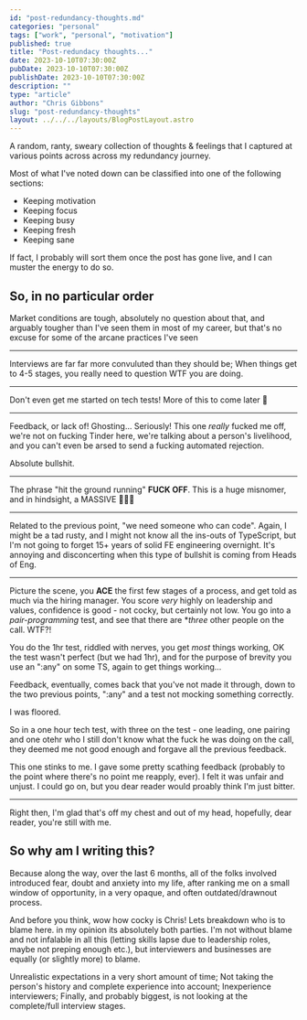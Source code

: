 ```yaml
---
id: "post-redundancy-thoughts.md"
categories: "personal"
tags: ["work", "personal", "motivation"]
published: true
title: "Post-redundacy thoughts..."
date: 2023-10-10T07:30:00Z
pubDate: 2023-10-10T07:30:00Z
publishDate: 2023-10-10T07:30:00Z
description: ""
type: "article"
author: "Chris Gibbons"
slug: "post-redundancy-thoughts"
layout: ../../../layouts/BlogPostLayout.astro
---
```


A random, ranty, sweary collection of thoughts &amp; feelings that I captured at various points across across my redundancy journey.

Most of what I've noted down can be classified into one of the following sections:

- Keeping motivation
- Keeping focus
- Keeping busy
- Keeping fresh
- Keeping sane

If fact, I probably will sort them once the post has gone live, and I can muster the energy to do so.

## So, in no particular order

Market conditions are tough, absolutely no question about that, and arguably tougher than I've seen them in most of my career, but that's no excuse for some of the arcane practices I've seen

----

Interviews are far far more convuluted than they should be; When things get to 4-5 stages, you really need to question WTF you are doing.

----

Don't even get me started on tech tests! More of this to come later 👀

----

Feedback, or lack of! Ghosting... Seriously! This one *really* fucked me off, we're not on fucking Tinder here, we're talking about a person's livelihood, and you can't even be arsed to send a fucking automated rejection.

Absolute bullshit.

----

The phrase "hit the ground running" **FUCK OFF**. This is a huge misnomer, and in hindsight, a MASSIVE 🚩🚩🚩

----

Related to the previous point, "we need someone who can code". Again, I might be a tad rusty, and I might not know all the ins-outs of TypeScript, but I'm not going to forget 15+ years of solid FE engineering overnight. It's annoying and disconcerting when this type of bullshit is coming from Heads of Eng.

----

Picture the scene, you **ACE** the first few stages of a process, and get told as much via the hiring manager. You score *very* highly on leadership and values, confidence is good - not cocky, but certainly not low. You go into a *pair-programming* test, and see that there are **three* other people on the call. WTF?!

You do the 1hr test, riddled with nerves, you get *most* things working, OK the test wasn't perfect (but we had 1hr), and for the purpose of brevity you use an ":any" on some TS, again to get things working...

Feedback, eventually, comes back that you've not made it through, down to the two previous points, ":any" and a test not mocking something correctly.

I was floored.

So in a one hour tech test, with three on the test - one leading, one pairing and one otehr who I still don't know what the fuck he was doing on the call, they deemed me not good enough and forgave all the previous feedback.

This one stinks to me. I gave some pretty scathing feedback (probably to the point where there's no point me reapply, ever). I felt it was unfair and unjust. I could go on, but you dear reader would proably think I'm just bitter.

----

Right then, I'm glad that's off my chest and out of my head, hopefully, dear reader, you're still with me.

## So why am I writing this?

Because along the way, over the last 6 months, all of the folks involved introduced fear, doubt and anxiety into my life, after ranking me on a small window of opportunity, in a very opaque, and often outdated/drawnout process.

And before you think, wow how cocky is Chris! Lets breakdown who is to blame here. in my opinion its absolutely both parties. I'm not without blame and not infalable in all this (letting skills lapse due to leadership roles, maybe not preping enough etc.), but interviewers and businesses are equally (or slightly more) to blame.

Unrealistic expectations in a very short amount of time; Not taking the person's history and complete experience into account; Inexperience interviewers; Finally, and probably biggest, is not looking at the complete/full interview stages.
